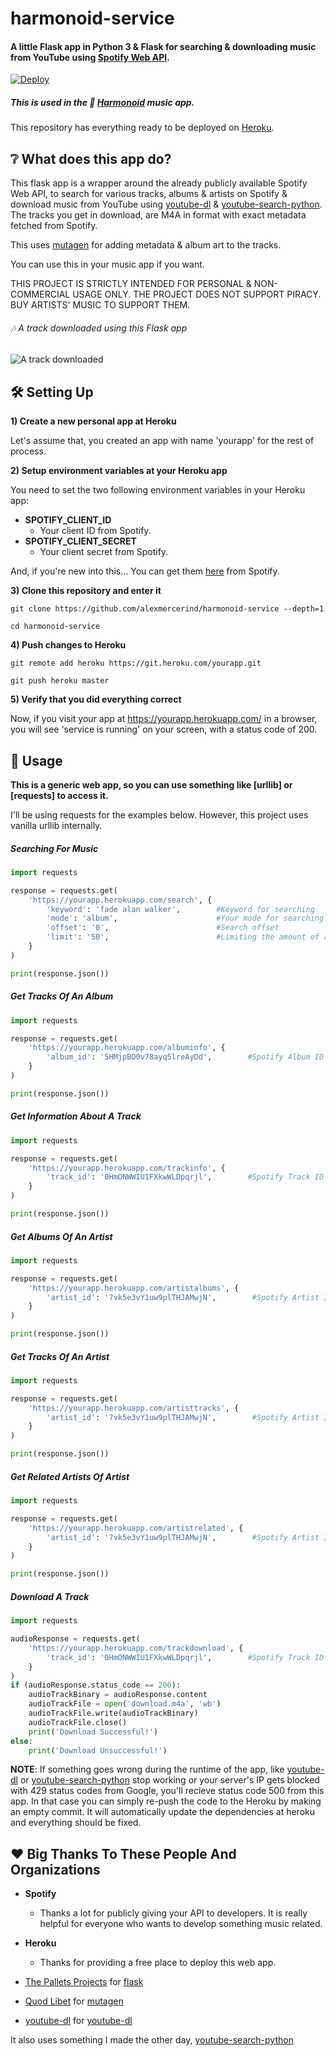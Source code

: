 # harmonoid-service


#### A little Flask app in Python 3 & Flask for searching & downloading music from YouTube using [Spotify Web API](https://developer.spotify.com/documentation/web-api/).

[![Deploy](https://www.herokucdn.com/deploy/button.svg)](https://heroku.com/deploy)

##### This is used in the 🎵 [Harmonoid](https://github.com/alexmercerind/harmonoid) music app.


This repository has everything ready to be deployed on [Heroku](https://heroku.com).

## ❔ What does this app do?

This flask app is a wrapper around the already publicly available Spotify Web API, to search for various tracks, albums & artists on Spotify & download music from YouTube using [youtube-dl](https://github.com/ytdl-org/youtube-dl) & [youtube-search-python](https://github.com/alexmercerind/youtube-search-python). The tracks you get in download, are M4A in format with exact metadata fetched from Spotify.

This uses [mutagen](https://github.com/quodlibet/mutagen) for adding metadata & album art to the tracks.

You can use this in your music app if you want.

THIS PROJECT IS STRICTLY INTENDED FOR PERSONAL & NON-COMMERCIAL USAGE ONLY. THE PROJECT DOES NOT SUPPORT PIRACY. BUY ARTISTS' MUSIC TO SUPPORT THEM.

###### 🎶 A track downloaded using this Flask app

![A track downloaded](https://github.com/alexmercerind/harmonoid-service/blob/master/downloaded_track.PNG)


## 🛠 Setting Up


**1) Create a new personal app at Heroku**

Let's assume that, you created an app with name 'yourapp' for the rest of process.


**2) Setup environment variables at your Heroku app**

You need to set the two following environment variables in your Heroku app:

- **SPOTIFY_CLIENT_ID**
  - Your client ID from Spotify.
- **SPOTIFY_CLIENT_SECRET**
  - Your client secret from Spotify.

And, if you're new into this... You can get them [here](https://developer.spotify.com/documentation/general/guides/app-settings/) from Spotify.

**3) Clone this repository and enter it**

```
git clone https://github.com/alexmercerind/harmonoid-service --depth=1

cd harmonoid-service
```

**4) Push changes to Heroku**

```
git remote add heroku https://git.heroku.com/yourapp.git

git push heroku master
```

**5) Verify that you did everything correct**

Now, if you visit your app at https://yourapp.herokuapp.com/ in a browser, you will see 'service is running' on your screen, with a status code of 200.


## 📐 Usage


**This is a generic web app, so you can use something like [urllib] or [requests] to access it.**

I'll be using requests for the examples below. However, this project uses vanilla urllib internally.

##### Searching For Music

```python
import requests

response = requests.get(
    'https://yourapp.herokuapp.com/search', {
        'keyword': 'fade alan walker',        #Keyword for searching 
        'mode': 'album',                      #Your mode for searching. Valid modes are 'album', 'track', & 'artist'
        'offset': '0',                        #Search offset
        'limit': '50',                        #Limiting the amount of results
    }
)

print(response.json())
```

##### Get Tracks Of An Album

```python
import requests

response = requests.get(
    'https://yourapp.herokuapp.com/albuminfo', {
        'album_id': '5HMjpBO0v78ayq5lreAyDd',        #Spotify Album ID of the track
    }
)

print(response.json())
```

##### Get Information About A Track

```python
import requests

response = requests.get(
    'https://yourapp.herokuapp.com/trackinfo', {
        'track_id': '0HmONWWIU1FXkwWLDpqrjl',        #Spotify Track ID of the track
    }
)

print(response.json())
```

##### Get Albums Of An Artist

```python
import requests

response = requests.get(
    'https://yourapp.herokuapp.com/artistalbums', {
        'artist_id': '7vk5e3vY1uw9plTHJAMwjN',        #Spotify Artist ID of the artist
    }
)

print(response.json())
```

##### Get Tracks Of An Artist

```python
import requests

response = requests.get(
    'https://yourapp.herokuapp.com/artisttracks', {
        'artist_id': '7vk5e3vY1uw9plTHJAMwjN',        #Spotify Artist ID of the artist
    }
)

print(response.json())
```

##### Get Related Artists Of Artist

```python
import requests

response = requests.get(
    'https://yourapp.herokuapp.com/artistrelated', {
        'artist_id': '7vk5e3vY1uw9plTHJAMwjN',        #Spotify Artist ID of the artist
    }
)

print(response.json())
```

##### Download A Track

```python
import requests

audioResponse = requests.get(
    'https://yourapp.herokuapp.com/trackdownload', {
        'track_id': '0HmONWWIU1FXkwWLDpqrjl',        #Spotify Track ID of the track
    }
)
if (audioResponse.status_code == 200):
    audioTrackBinary = audioResponse.content
    audioTrackFile = open('download.m4a', 'wb')
    audioTrackFile.write(audioTrackBinary)
    audioTrackFile.close()
    print('Download Successful!')
else:
    print('Download Unsuccessful!')
```

**NOTE**: If something goes wrong during the runtime of the app, like [youtube-dl](https://github.com/ytdl-org/youtube-dl) or [youtube-search-python](https://github.com/alexmercerind/youtube-search-python) stop working or your server's IP gets blocked with 429 status codes from Google, you'll recieve status code 500 from this app.
In that case you can simply re-push the code to the Heroku by making an empty commit. It will automatically update the dependencies at heroku and everything should be fixed. 


## ❤ Big Thanks To These People And Organizations

- **Spotify**
  - Thanks a lot for publicly giving your API to developers. It is really helpful for everyone who wants to develop something music related.

- **Heroku**
  - Thanks for providing a free place to deploy this web app.


- [The Pallets Projects](https://github.com/pallets) for [flask](https://github.com/pallets/flask)
- [Quod Libet](https://github.com/quodlibet) for [mutagen](https://github.com/quodlibet/mutagen)
- [youtube-dl](https://github.com/ytdl-org) for [youtube-dl](https://github.com/ytdl-org/youtube-dl)

It also uses something I made the other day, [youtube-search-python](https://github.com/alexmercerind/youtube-search-python)

